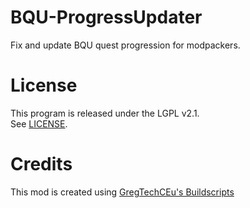 # BQU-ProgressUpdater

Fix and update BQU quest progression for modpackers.  

# License

This program is released under the LGPL v2.1.  
See [LICENSE](/LICENSE).  

# Credits

This mod is created using [GregTechCEu's Buildscripts](https://github.com/GregTechCEu/Buildscripts)  
